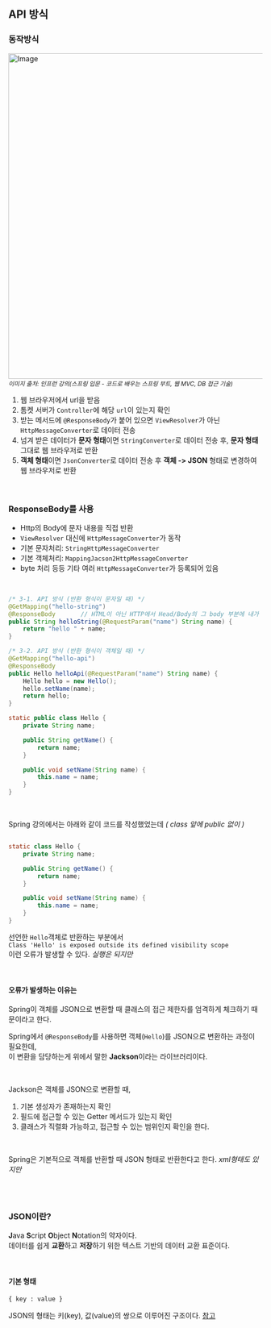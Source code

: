 ## API 방식

### 동작방식
<img width="646" alt="Image" src="https://github.com/user-attachments/assets/b68250c4-11ae-4561-b68e-a4c3a45953cf" /> <br />
<small>_이미지 출처: 인프런 강의(스프링 입문 - 코드로 배우는 스프링 부트, 웹 MVC, DB 접근 기술)_</small>

1. 웹 브라우저에서 url을 받음
2. 톰켓 서버가 `Controller`에 해당 `url`이 있는지 확인
3. 받는 메서드에 `@ResponseBody`가 붙어 있으면 `ViewResolver`가 아닌 `HttpMessageConverter`로 데이터 전송
4. 넘겨 받은 데이터가 **문자 형태**이면 `StringConverter`로 데이터 전송 후, **문자 형태** 그대로 웹 브라우저로 반환
5. **객체 형태**이면 `JsonConverter`로 데이터 전송 후 **객체 -> JSON** 형태로 변경하여 웹 브라우저로 반환

<br />

### ResponseBody를 사용

- Http의 Body에 문자 내용을 직접 반환
- `ViewResolver` 대신에 `HttpMessageConverter`가 동작
- 기본 문자처리: `StringHttpMessageConverter`
- 기본 객체처리: `MappingJacson2HttpMessageConverter`
- byte 처리 등등 기타 여러 `HttpMessageConverter`가 등록되어 있음


<br />

``` java
/* 3-1. API 방식 (반환 형식이 문자일 때) */
@GetMapping("hello-string")
@ResponseBody       // HTML이 아닌 HTTP에서 Head/Body의 그 body 부분에 내가 직접 값을 넣어주겠다~ 라는 의미
public String helloString(@RequestParam("name") String name) {
    return "hello " + name;
}
```

``` java
/* 3-2. API 방식 (반환 형식이 객체일 때) */
@GetMapping("hello-api")
@ResponseBody
public Hello helloApi(@RequestParam("name") String name) {
    Hello hello = new Hello();
    hello.setName(name);
    return hello;
}

static public class Hello {
    private String name;

    public String getName() {
        return name;
    }

    public void setName(String name) {
        this.name = name;
    }
}
```

<br />

Spring 강의에서는 아래와 같이 코드를 작성했었는데 *( class 앞에 public 없이 )*

``` java

static class Hello {
    private String name;

    public String getName() {
        return name;
    }

    public void setName(String name) {
        this.name = name;
    }
}
```

선언한 `Hello`객체로 반환하는 부분에서 <br />
`Class 'Hello' is exposed outside its defined visibility scope` <br />
이런 오류가 발생할 수 있다. *실행은 되지만*

<br />

#### 오류가 발생하는 이유는

Spring이 객체를 JSON으로 변환할 때 클래스의 접근 제한자를 엄격하게 체크하기 때문이라고 한다.

Spring에서 `@ResponseBody`를 사용하면 객체(`Hello`)를 JSON으로 변환하는 과정이 필요한데, <br />
이 변환을 담당하는게 위에서 말한 **Jackson**이라는 라이브러리이다.

<br />

Jackson은 객체를 JSON으로 변환할 때,
1. 기본 생성자가 존재하는지 확인
2. 필드에 접근할 수 있는 Getter 메서드가 있는지 확인
3. 클래스가 직렬화 가능하고, 접근할 수 있는 범위인지 확인을 한다.

<br />

Spring은 기본적으로 객체를 반환할 때 JSON 형태로 반환한다고 한다. *xml형태도 있지만*

<br />
<br />

### JSON이란?

**J**ava **S**cript **O**bject **N**otation의 약자이다. <br />
데이터를 쉽게 **교환**하고 **저장**하기 위한 텍스트 기반의 데이터 교환 표준이다.

<br />

#### 기본 형태

```xml
{ key : value }
```
JSON의 형태는 키(key), 값(value)의 쌍으로 이루어진 구조이다. [참고](https://codingazua.tistory.com/4)